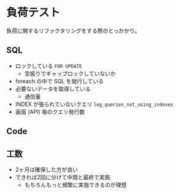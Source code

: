 # 負荷テスト
負荷に関するリファクタリングをする際のとっかかり。

## SQL
- ロックしている `FOR UPDATE`
  - 空振りでギャップロックしていないか
- foreach の中で SQL を発行している
- 必要ないデータを取得している
  - 通信量
- INDEX が張られていないクエリ `log_queries_not_using_indexes`
- 画面 (API) 毎のクエリ発行数

## Code

## 工数
- 2ヶ月は確保した方が良い
- できれば2回に分けて中間と最終で実施
  - もちろんもっと頻繁に実施できるのが理想
